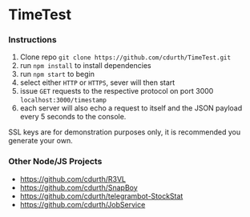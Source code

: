 # TimeTest

### Instructions

1. Clone repo `git clone https://github.com/cdurth/TimeTest.git`
2. run `npm install` to install dependencies
3. run `npm start` to begin
4. select either `HTTP` or `HTTPS`, sever will then start
5. issue `GET` requests to the respective protocol on port 3000 `localhost:3000/timestamp`
6. each server will also echo a request to itself and the JSON payload every 5 seconds to the console.

SSL keys are for demonstration purposes only, it is recommended you generate your own.

### Other Node/JS Projects
* https://github.com/cdurth/R3VL
* https://github.com/cdurth/SnapBoy
* https://github.com/cdurth/telegrambot-StockStat
* https://github.com/cdurth/JobService
